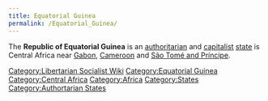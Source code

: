 ```yaml
---
title: Equatorial Guinea
permalink: /Equatorial_Guinea/
---
```


The **Republic of Equatorial Guinea** is an
[authoritarian](Authoritarianism "wikilink") and
[capitalist](Capitalism "wikilink") [state](List_of_States "wikilink")
is Central Africa near [Gabon](Gabon "wikilink"),
[Cameroon](Cameroon "wikilink") and [São Tomé and
Príncipe](Sao_Tome_and_Principe "wikilink").

[Category:Libertarian Socialist
Wiki](Category:Libertarian_Socialist_Wiki "wikilink")
[Category:Equatorial Guinea](Category:Equatorial_Guinea "wikilink")
[Category:Central Africa](Category:Central_Africa "wikilink")
[Category:Africa](Category:Africa "wikilink")
[Category:States](Category:States "wikilink") [Category:Authortarian
States](Category:Authortarian_States "wikilink")